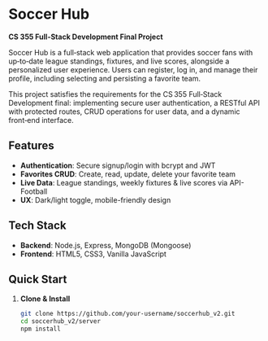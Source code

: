 # Soccer Hub

**CS 355 Full-Stack Development Final Project**

Soccer Hub is a full‑stack web application that provides soccer fans with up‑to‑date league standings, fixtures, and live scores, alongside a personalized user experience. Users can register, log in, and manage their profile, including selecting and persisting a favorite team.

This project satisfies the requirements for the CS 355 Full‑Stack Development final: implementing secure user authentication, a RESTful API with protected routes, CRUD operations for user data, and a dynamic front‑end interface.

## Features
- **Authentication**: Secure signup/login with bcrypt and JWT  
- **Favorites CRUD**: Create, read, update, delete your favorite team  
- **Live Data**: League standings, weekly fixtures & live scores via API-Football  
- **UX**: Dark/light toggle, mobile-friendly design  

## Tech Stack
- **Backend**: Node.js, Express, MongoDB (Mongoose)  
- **Frontend**: HTML5, CSS3, Vanilla JavaScript  

## Quick Start
1. **Clone & Install**  
   ```bash
   git clone https://github.com/your-username/soccerhub_v2.git
   cd soccerhub_v2/server
   npm install

